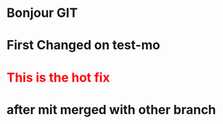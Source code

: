 <h1>Bonjour GIT</h1>
<h1>First Changed on test-mo</h1>
<h1 style="color:red">This is the hot fix</h1>
<h1 style="color:yello">after mit merged with other branch</h1>
